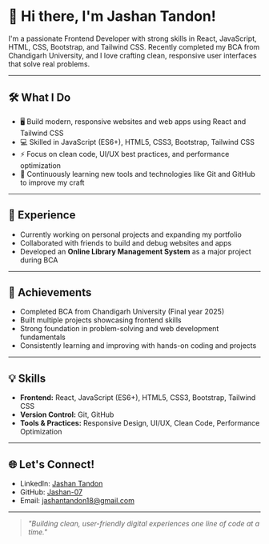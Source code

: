 # 👋 Hi there, I'm Jashan Tandon!

I'm a passionate Frontend Developer with strong skills in React, JavaScript, HTML, CSS, Bootstrap, and Tailwind CSS. Recently completed my BCA from Chandigarh University, and I love crafting clean, responsive user interfaces that solve real problems.

---

## 🛠️ What I Do  
- 🖥️ Build modern, responsive websites and web apps using React and Tailwind CSS  
- 💻 Skilled in JavaScript (ES6+), HTML5, CSS3, Bootstrap, Tailwind CSS  
- ⚡ Focus on clean code, UI/UX best practices, and performance optimization  
- 🚀 Continuously learning new tools and technologies like Git and GitHub to improve my craft

---

## 💼 Experience  
- Currently working on personal projects and expanding my portfolio  
- Collaborated with friends to build and debug websites and apps  
- Developed an **Online Library Management System** as a major project during BCA

---

## 🎯 Achievements  
- Completed BCA from Chandigarh University (Final year 2025)  
- Built multiple projects showcasing frontend skills  
- Strong foundation in problem-solving and web development fundamentals  
- Consistently learning and improving with hands-on coding and projects

---

## 💡 Skills  
- **Frontend:** React, JavaScript (ES6+), HTML5, CSS3, Bootstrap, Tailwind CSS  
- **Version Control:** Git, GitHub  
- **Tools & Practices:** Responsive Design, UI/UX, Clean Code, Performance Optimization  

---

## 🌐 Let's Connect!  
- LinkedIn: [Jashan Tandon](https://www.linkedin.com/in/jashan-tandon-287a67205)  
- GitHub: [Jashan-07](https://github.com/Jashan-07)  
- Email: jashantandon18@gmail.com  

---

> *"Building clean, user-friendly digital experiences one line of code at a time."*
